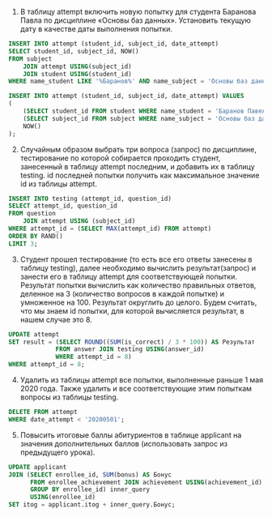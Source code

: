 1. В таблицу attempt включить новую попытку для студента Баранова Павла по дисциплине «Основы баз данных». Установить текущую дату в качестве даты выполнения попытки.
```sql
INSERT INTO attempt (student_id, subject_id, date_attempt)
SELECT student_id, subject_id, NOW()
FROM subject
    JOIN attempt USING(subject_id)
    JOIN student USING(student_id)
WHERE name_student LIKE '%Баранов%' AND name_subject = 'Основы баз данных';

INSERT INTO attempt (student_id, subject_id, date_attempt) VALUES
(
    (SELECT student_id FROM student WHERE name_student = 'Баранов Павел'),
    (SELECT subject_id FROM subject WHERE name_subject = 'Основы баз данных'),
    NOW()
);
```
2. Случайным образом выбрать три вопроса (запрос) по дисциплине, тестирование по которой собирается проходить студент, занесенный в таблицу attempt последним, и добавить их в таблицу testing. id последней попытки получить как максимальное значение id из таблицы attempt.
```sql
INSERT INTO testing (attempt_id, question_id)
SELECT attempt_id, question_id
FROM question 
    JOIN attempt USING (subject_id)
WHERE attempt_id = (SELECT MAX(attempt_id) FROM attempt)
ORDER BY RAND()
LIMIT 3;
```
3. Студент прошел тестирование (то есть все его ответы занесены в таблицу testing), 
далее необходимо вычислить результат(запрос) и занести его в таблицу attempt для соответствующей попытки. Результат попытки вычислить как количество правильных ответов, деленное на 3 (количество вопросов в каждой попытке) и умноженное на 100. Результат округлить до целого.
Будем считать, что мы знаем id попытки,  для которой вычисляется результат, в нашем случае это 8.
```sql
UPDATE attempt
SET result = (SELECT ROUND((SUM(is_correct) / 3 * 100)) AS Результат
             FROM answer JOIN testing USING(answer_id)
             WHERE attempt_id = 8)
WHERE attempt_id = 8;
```
4. Удалить из таблицы attempt все попытки, выполненные раньше 1 мая 2020 года. Также удалить и все соответствующие этим попыткам вопросы из таблицы testing.
```sql
DELETE FROM attempt
WHERE date_attempt < '20200501';
```
5. Повысить итоговые баллы абитуриентов в таблице applicant на значения дополнительных баллов (использовать запрос из предыдущего урока).
```sql
UPDATE applicant
JOIN (SELECT enrollee_id, SUM(bonus) AS Бонус 
      FROM enrollee_achievement JOIN achievement USING(achievement_id)
      GROUP BY enrollee_id) inner_query 
      USING(enrollee_id)
SET itog = applicant.itog + inner_query.Бонус;
```